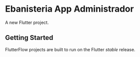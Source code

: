 # Ebanisteria App Administrador

A new Flutter project.

## Getting Started

FlutterFlow projects are built to run on the Flutter _stable_ release.
